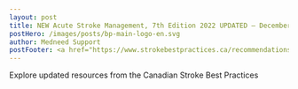 ```yaml
---
layout: post
title: NEW Acute Stroke Management, 7th Edition 2022 UPDATED – December 2022 
postHero: /images/posts/bp-main-logo-en.svg
author: Medneed Support
postFooter: <a href="https://www.strokebestpractices.ca/recommendations/acute-stroke-management/" target="_blank">Read more</a> 
---
```

<!-- Excerpt here before second image below -->

Explore updated resources from the Canadian Stroke Best Practices